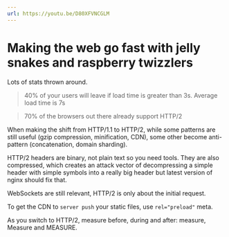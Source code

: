 ```yaml
---
url: https://youtu.be/D80XFVNCGLM
---
```


# Making the web go fast with jelly snakes and raspberry twizzlers

Lots of stats thrown around.

> 40% of your users will leave if load time is greater than 3s. Average load time is 7s

> 70% of the browsers out there already support HTTP/2

When making the shift from HTTP/1.1 to HTTP/2, while some patterns are still useful (gzip compression, minification, CDN), some other become anti-pattern (concatenation, domain sharding).

HTTP/2 headers are binary, not plain text so you need tools. They are also compressed, which creates an attack vector of decompressing a simple header with simple symbols into a really big header but latest version of nginx should fix that.

WebSockets are still relevant, HTTP/2 is only about the initial request.

To get the CDN to `server push` your static files, use `rel="preload"` meta.

As you switch to HTTP/2, measure before, during and after: measure, Measure and MEASURE.
